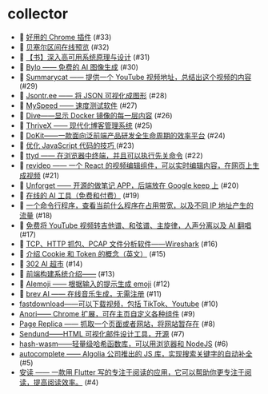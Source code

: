 # collector
- 🛀 [好用的 Chrome 插件](https://github.com/dengaye/collector/issues/33) (#33)
- 🛀 [贝塞尔区间在线预览](https://github.com/dengaye/collector/issues/32) (#32)
- 🛀 [【书】深入高可用系统原理与设计](https://github.com/dengaye/collector/issues/31) (#31)
- 🛀 [Bylo —— 免费的 AI 图像生成](https://github.com/dengaye/collector/issues/30) (#30)
- 🛀 [Summarycat —— 提供一个 YouTube 视频地址，总结出这个视频的内容](https://github.com/dengaye/collector/issues/29) (#29)
- 🛀 [Jsontr.ee —— 将 JSON 可视化成图形](https://github.com/dengaye/collector/issues/28) (#28)
- 🛀 [MySpeed —— 速度测试软件](https://github.com/dengaye/collector/issues/27) (#27)
- 🛀 [Dive——显示 Docker 镜像的每一层内容](https://github.com/dengaye/collector/issues/26) (#26)
- 🛀 [ThriveX —— 现代化博客管理系统](https://github.com/dengaye/collector/issues/25) (#25)
- 🛀 [DoKit——一款面向泛前端产品研发全生命周期的效率平台](https://github.com/dengaye/collector/issues/24) (#24)
- 👯 [优化 JavaScript 代码的技巧 ](https://github.com/dengaye/collector/issues/23) (#23)
- 🛀 [ttyd —— 在浏览器中终端，并且可以执行先关命令](https://github.com/dengaye/collector/issues/22) (#22)
- 🛀 [revideo —— 一个 React 的视频编辑组件，可以实时编辑内容，在网页上生成视频](https://github.com/dengaye/collector/issues/21) (#21)
- 🛀 [Unforget —— 开源的做笔记 APP，后端放在 Google keep 上](https://github.com/dengaye/collector/issues/20) (#20)
- 🛀 [在线的 AI 工具（免费和付费）](https://github.com/dengaye/collector/issues/19) (#19)
- 🛀 [一个命令行程序，查看当前什么程序在占用带宽，以及不同 IP 地址产生的流量](https://github.com/dengaye/collector/issues/18) (#18)
- 🛀 [免费将 YouTube 视频转吉他谱、和弦谱、主旋律，人声分离以及 AI 翻唱](https://github.com/dengaye/collector/issues/17) (#17)
- 🛀 [TCP、HTTP 抓包、PCAP 文件分析软件——Wireshark](https://github.com/dengaye/collector/issues/16) (#16)
- 🍁 [介绍 Cookie 和 Token 的概念（英文）](https://github.com/dengaye/collector/issues/15) (#15)
- 🛀 [302 AI 超市](https://github.com/dengaye/collector/issues/14) (#14)
- 🍁 [前端构建系统介绍——](https://github.com/dengaye/collector/issues/13) (#13)
- 🛀 [AIemoji —— 根据输入的提示生成 emoji](https://github.com/dengaye/collector/issues/12) (#12)
- 🛀 [brev AI —— 在线音乐生成，无需注册](https://github.com/dengaye/collector/issues/11) (#11)
-  [fastdownload——可以下载视频，包括 TikTok、Youtube](https://github.com/dengaye/collector/issues/10) (#10)
-  [Anori—— Chrome 扩展，可在主页自定义各种组件](https://github.com/dengaye/collector/issues/9) (#9)
-  [Page Replica —— 抓取一个页面或者网站，将网站暂存在](https://github.com/dengaye/collector/issues/8) (#8)
-  [Sendund——HTML 可视化邮件设计工具，开源](https://github.com/dengaye/collector/issues/7) (#7)
-  [hash-wasm——轻量级哈希函数库，可以用浏览器和 NodeJS](https://github.com/dengaye/collector/issues/6) (#6)
-  [autocomplete —— Algolia 公司推出的 JS 库，实现搜索关键字的自动补全](https://github.com/dengaye/collector/issues/5) (#5)
-  [安读 —— 一款用  Flutter 写的专注于阅读的应用，它可以帮助你更专注于阅读，提高阅读效率。](https://github.com/dengaye/collector/issues/4) (#4)
